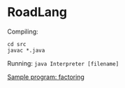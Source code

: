 # RoadLang

Compiling: 
```
cd src
javac *.java
```

Running: `java Interpreter [filename]`

[Sample program: factoring](src/factor.road)